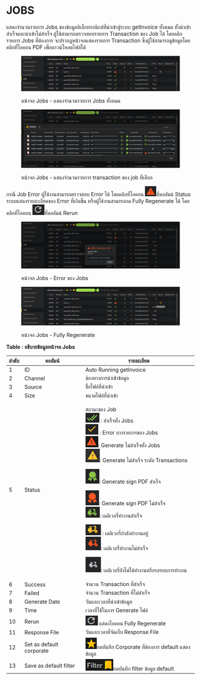 # JOBS

แสดงจำนวนรายการ Jobs ของข้อมูลอิเล็กทรอนิกส์ที่นำเข้าสู่ระบบ getInvoice ทั้งหมด ทั้งนำเข้าสำเร็จและนำเข้าไม่สำเร็จ ผู้ใช้สามารถตรวจสอบรายการ Transaction ของ Job ได้ โดยคลิกรายการ Jobs ที่ต้องการ จะปรากฏหน้าจอแสดงรายการ Transaction ซึ่งผู้ใช้สามารถดูข้อมูลโดยคลิกที่ไอคอน PDF เพื่อดาวน์โหลดไฟล์ได้

<figure><img src="../.gitbook/assets/image (119).png" alt=""><figcaption><p>หน้าจอ Jobs - แสดงจำนวนรายการ Jobs ทั้งหมด</p></figcaption></figure>

<figure><img src="../.gitbook/assets/image (191).png" alt=""><figcaption><p>หน้าจอ Jobs - แสดงจำนวนรายการ transaction ของ job ที่เลือก</p></figcaption></figure>

กรณี Job Error ผู้ใช้งานสามารถตรวจสอบ Error ได้ โดยคลิกที่ไอคอน ![](<../.gitbook/assets/image (179).png>)ที่คอลัมน์ Status ระบบแสดงรายละเอียดของ Error ที่เกิดขึ้น หรือผู้ใช้งานสามารถกด Fully Regenerate ได้ โดยคลิกที่ไอคอน ![](<../.gitbook/assets/image (195).png>)ที่คอลัมน์ Rerun

<figure><img src="../.gitbook/assets/image (147).png" alt=""><figcaption><p>หน้าจอ Jobs - Error ของ Jobs</p></figcaption></figure>

<figure><img src="../.gitbook/assets/image (188).png" alt=""><figcaption><p>หน้าจอ Jobs - Fully Regenerate</p></figcaption></figure>

**Table : อธิบายข้อมูลหน้าจอ Jobs**

| ลำดับ | คอลัมน์                  | รายละเอียด                                                                                                                                                                                                                                                                                                                                                                                                                                                                                                                                                                                                                                                                                                                                                                                                                                                                                                                                               |
| ----- | ------------------------ | -------------------------------------------------------------------------------------------------------------------------------------------------------------------------------------------------------------------------------------------------------------------------------------------------------------------------------------------------------------------------------------------------------------------------------------------------------------------------------------------------------------------------------------------------------------------------------------------------------------------------------------------------------------------------------------------------------------------------------------------------------------------------------------------------------------------------------------------------------------------------------------------------------------------------------------------------------- |
| 1     | ID                       | Auto Running getInvoice                                                                                                                                                                                                                                                                                                                                                                                                                                                                                                                                                                                                                                                                                                                                                                                                                                                                                                                                  |
| 2     | Channel                  | ช่องทางการนำเข้าข้อมูล                                                                                                                                                                                                                                                                                                                                                                                                                                                                                                                                                                                                                                                                                                                                                                                                                                                                                                                                   |
| 3     | Source                   | ชื่อไฟล์ที่นำเข้า                                                                                                                                                                                                                                                                                                                                                                                                                                                                                                                                                                                                                                                                                                                                                                                                                                                                                                                                        |
| 4     | Size                     | ขนาดไฟล์ที่นำเข้า                                                                                                                                                                                                                                                                                                                                                                                                                                                                                                                                                                                                                                                                                                                                                                                                                                                                                                                                        |
| 5     | Status                   | <p>สถานะของ Job<br><img src="../.gitbook/assets/image (134).png" alt=""> : สำเร็จทั้ง Jobs<br><img src="../.gitbook/assets/image (194).png" alt=""> : Error บางรายการของ Jobs<br> <img src="../.gitbook/assets/image (144).png" alt="">: Generate ไม่สำเร็จทั้ง Jobs<br> <img src="../.gitbook/assets/image (190).png" alt="">: Generate  ไม่สำเร็จ ระดับ Transactions</p><p> <img src="../.gitbook/assets/image (115).png" alt="">: Generate sign PDF สำเร็จ</p><p> <img src="../.gitbook/assets/image (136).png" alt="" data-size="original">: Generate sign PDF ไม่สำเร็จ<br> <img src="../.gitbook/assets/image (103) (1).png" alt="">: เดลิเวอรี่ทำงานสำเร็จ</p><p><img src="../.gitbook/assets/image (173).png" alt=""> : เดลิเวอรี่กำลังทำงานอยู่<br> <img src="../.gitbook/assets/image (155).png" alt="">: เดลิเวอรี่ทำงานไม่สำเร็จ</p><p> <img src="../.gitbook/assets/image (132).png" alt="">: เดลิเวอรี่ยังไม่ได้ทำงานหรือรอรอบการทำงาน</p> |
| 6     | Success                  | จำนวน Transaction ที่สำเร็จ                                                                                                                                                                                                                                                                                                                                                                                                                                                                                                                                                                                                                                                                                                                                                                                                                                                                                                                              |
| 7     | Failed                   | จำนวน Transaction ที่ไม่สำเร็จ                                                                                                                                                                                                                                                                                                                                                                                                                                                                                                                                                                                                                                                                                                                                                                                                                                                                                                                           |
| 8     | Generate Date            | วันและเวลาที่นำเข้าข้อมูล                                                                                                                                                                                                                                                                                                                                                                                                                                                                                                                                                                                                                                                                                                                                                                                                                                                                                                                                |
| 9     | Time                     | เวลาที่ใช้ในการ Generate ไฟล์                                                                                                                                                                                                                                                                                                                                                                                                                                                                                                                                                                                                                                                                                                                                                                                                                                                                                                                            |
| 10    | Rerun                    | ![](<../.gitbook/assets/image (186).png>) แสดงไอคอน Fully Regenerate                                                                                                                                                                                                                                                                                                                                                                                                                                                                                                                                                                                                                                                                                                                                                                                                                                                                                     |
| 11    | Response File            | วันและเวลาที่จัดเก็บ Response File                                                                                                                                                                                                                                                                                                                                                                                                                                                                                                                                                                                                                                                                                                                                                                                                                                                                                                                       |
| 12    | Set as default corporate |  ![](<../.gitbook/assets/image (192).png>)กดบันทึก Corporate ที่ต้องการ default แสดงข้อมูล                                                                                                                                                                                                                                                                                                                                                                                                                                                                                                                                                                                                                                                                                                                                                                                                                                                               |
| 13    | Save as default filter   |  ![](<../.gitbook/assets/image (100) (1).png>)กดบันทึก filter ข้อมูล default                                                                                                                                                                                                                                                                                                                                                                                                                                                                                                                                                                                                                                                                                                                                                                                                                                                                             |
